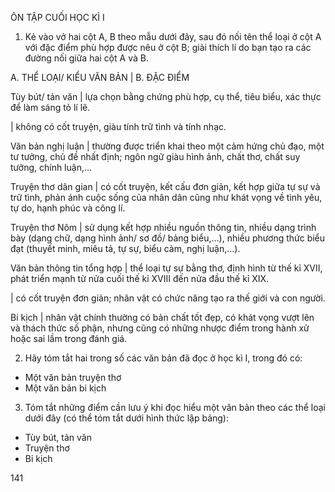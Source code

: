 ÔN TẬP CUỐI HỌC KÌ I

1. Kẻ vào vở hai cột A, B theo mẫu dưới đây, sau đó nối tên thể loại ở cột A với đặc điểm phù hợp được nêu ở cột B; giải thích lí do bạn tạo ra các đường nối giữa hai cột A và B.

A. THỂ LOẠI/
KIỂU VĂN BẢN | B. ĐẶC ĐIỂM

Tùy bút/ tản văn | lựa chọn bằng chứng phù hợp, cụ thể, tiêu biểu, xác thực để làm sáng tỏ lí lẽ.

 | không có cốt truyện, giàu tính trữ tình và tính nhạc.

Văn bản nghị luận | thường được triển khai theo một cảm hứng chủ đạo, một tư tưởng, chủ đề nhất định; ngôn ngữ giàu hình ảnh, chất thơ, chất suy tưởng, chính luận,...

Truyện thơ
dân gian | có cốt truyện, kết cấu đơn giản, kết hợp giữa tự sự và trữ tình, phản ánh cuộc sống của nhân dân cũng như khát vọng về tình yêu, tự do, hạnh phúc và công lí.

Truyện thơ Nôm | sử dụng kết hợp nhiều nguồn thông tin, nhiều dạng trình bày (dạng chữ, dạng hình ảnh/ sơ đồ/ bảng biểu,...), nhiều phương thức biểu đạt (thuyết minh, miêu tả, tự sự, biểu cảm, nghị luận,...).

Văn bản thông tin
tổng hợp | thể loại tự sự bằng thơ, định hình từ thế kỉ XVII, phát triển mạnh từ nửa cuối thế kỉ XVIII đến nửa đầu thế kỉ XIX.

 | có cốt truyện đơn giản; nhân vật có chức năng tạo ra thế giới và con người.

Bi kịch | nhân vật chính thường có bản chất tốt đẹp, có khát vọng vượt lên và thách thức số phận, nhưng cũng có những nhược điểm trong hành xử hoặc sai lầm trong đánh giá.

2. Hãy tóm tắt hai trong số các văn bản đã đọc ở học kì I, trong đó có:
- Một văn bản truyện thơ
- Một văn bản bi kịch

3. Tóm tắt những điểm cần lưu ý khi đọc hiểu một văn bản theo các thể loại dưới đây (có thể tóm tắt dưới hình thức lập bảng):
- Tùy bút, tản văn
- Truyện thơ
- Bi kịch

141